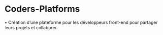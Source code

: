 # Coders-Platforms
• Création d’une plateforme pour les développeurs front-end pour partager leurs projets et collaborer.
